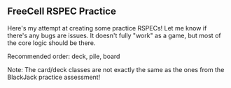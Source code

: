 ## FreeCell RSPEC Practice ##

Here's my attempt at creating some practice RSPECs! Let me know if there's any bugs are issues. It doesn't fully "work" as a game, but most of the core logic should be there.

Recommended order: deck, pile, board

Note: The card/deck classes are not exactly the same as the ones from the BlackJack practice assessment!

